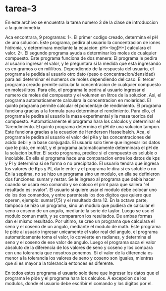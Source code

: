 # tarea-3
En este archivo se encuentra la tarea numero 3 de la clase de introduccion a la quimiometria.
 
Aca encontrara, 9 programas:
1-. El primer codigo creado, determina el pH de una solucion. Este programa, pedira al usuario la concentracion de iones hidronia, y determinara mediante la ecuacion: pH=-log[H+] calculara el valor.
2-. El segundo programa ayuda a determinar los moles de cualquier compuesto. Este programa funciona de dos manera: El programa le pedira al usuario ingresar el valor, y le preguntara si la medida que esta ingresando es en gramos o en mililitros. Dependiendo de la respuesta del usuario, el programa le pedida al usuario otro dato (peso o concentracion/densidad) para asi determinar el numeros de moles dependiendo del caso. 
El tercer programa creado permite calcular la concentracion de cualquier compuesto en moles/litros. Para ello, el programa le pedira al usuario ingresar el numero de moles del compuesto y el volumen en litros de la solucion. Asi, el programa automaticamente calculara la concentracion en molaridad.
El quinto programa permite calcular el poncentaje de rendimiento. El programa funciona gracias a la formula para determinar el rendimiento. Para ello, el programa le pedira al usuario la masa experimental y la masa teorica del compuesto. Automaticamente el programa hara los calculos y determinar el %rendimiento.
El quinto programa determina el pH de una solucion tampon. Este funciona gracias a la ecuacion de Henderson Hasselbalch. Aca, el programa le pedira al usuario el valor del pKa y las concentraciones del acido debil y la base conjugada. El usuario solo tiene que ingresar los datos que le pida, en mol/l, y el programa automaticamente determinara el pH de la solucion buffer.
El sexto programa, predice si el compuesto es soluble o insoluble. En ella el programa hace una comparacion entre los datos de kps y PI y determina si se forma o no precipitado. El usuario tendra que ingresa los valores de Kps y PI, darle enter y el programa le dira si es soluble o no
En la septima, no se hizo un programa sino un modulo, en ella se definieron dos funciones: sumar y restar. Se le ingreso al programa que debia hacer cuando se usara eso comando y se coloco el print para que saliera "el resultado es: xvalor". El usuario si quiere usar el modulo debe colocar uno de los dos comandos, y entre parentesis los dos digitos que quiere que operen, ejemplo: sumar(7,5) y el resultado dara 12.
En la octava parte, tampoco se hizo un programa, sino un modulo que pudiera de calcular el seno o coseno de un angulo, mediante la serie de taylor. Luego se uso el modulo comun math, y se compararon los resultados. De ambas formas dan el mismo resultado.
Por ultimo, se creo un programa que calculara el seno y el coseno de un angulo, mediante el modulo de math. Este programa le pide al usuario ingresar unicamente el valor real del angulo, el programa automaticamente toma el valor, lo convierte en radianes, y determina el seno y el coseno de ese valor de angulo. Luego el programa saca el valor absoluto de la diferencia de los valores de seno y coseno y los compara con una tolerancia que nosotros ponemos. Si el valor de la diferencia es menor a la tolerancia los valores de seno y coseno son iguales, mientras que si es mayor a la tolerancia entonces es diferente. 

En todos estos programa el usuario solo tiene que ingresar los datos que el programa le pide y el programa hara los calculos. A excepcion de los modulos, donde el usuario debe escribir el comando y los digitos por el.
